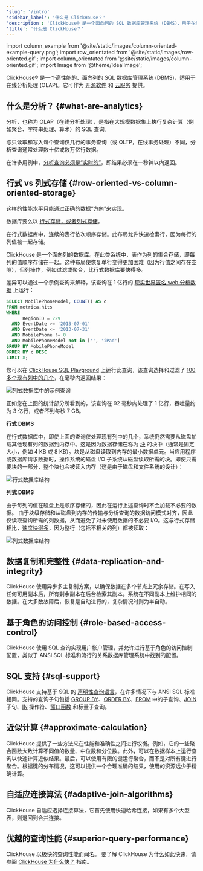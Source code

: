 ```yaml
---
'slug': '/intro'
'sidebar_label': '什么是 ClickHouse？'
'description': 'ClickHouse® 是一个面向列的 SQL 数据库管理系统 (DBMS)，用于在线分析处理 (OLAP)。它既可以作为开源软件提供，也可以作为云服务提供。'
'title': '什么是 ClickHouse？'
---
```


import column_example from '@site/static/images/column-oriented-example-query.png';
import row_orientated from '@site/static/images/row-oriented.gif';
import column_orientated from '@site/static/images/column-oriented.gif';
import Image from '@theme/IdealImage';

ClickHouse® 是一个高性能的、面向列的 SQL 数据库管理系统 (DBMS)，适用于在线分析处理 (OLAP)。它可作为 [开源软件](https://github.com/ClickHouse/ClickHouse) 和 [云服务](https://clickhouse.com/cloud) 提供。

## 什么是分析？ {#what-are-analytics}

分析，也称为 OLAP（在线分析处理），是指在大规模数据集上执行复杂计算（例如聚合、字符串处理、算术）的 SQL 查询。

与只读取和写入每个查询仅几行的事务查询（或 OLTP，在线事务处理）不同，分析查询通常处理数十亿或数万亿行数据。

在许多用例中，[分析查询必须是“实时的”](https://clickhouse.com/engineering-resources/what-is-real-time-analytics)，即结果必须在一秒钟以内返回。

## 行式 vs 列式存储 {#row-oriented-vs-column-oriented-storage}

这样的性能水平只能通过正确的数据“方向”来实现。

数据库要么以 [行式存储，或者列式存储](https://clickhouse.com/engineering-resources/what-is-columnar-database)。

在行式数据库中，连续的表行依次顺序存储。此布局允许快速检索行，因为每行的列值被一起存储。

ClickHouse 是一个面向列的数据库。在此类系统中，表作为列的集合存储，即每列的值顺序存储在一起。这种布局使恢复单行变得更加困难（因为行值之间存在空隙），但列操作，例如过滤或聚合，比行式数据库要快得多。

差异可以通过一个示例查询来解释，该查询在 1 亿行的 [现实世界匿名 web 分析数据](/getting-started/example-datasets/metrica) 上运行：

```sql
SELECT MobilePhoneModel, COUNT() AS c
FROM metrica.hits
WHERE
      RegionID = 229
  AND EventDate >= '2013-07-01'
  AND EventDate <= '2013-07-31'
  AND MobilePhone != 0
  AND MobilePhoneModel not in ['', 'iPad']
GROUP BY MobilePhoneModel
ORDER BY c DESC
LIMIT 8;
```

您可以在 [ClickHouse SQL Playground](https://sql.clickhouse.com?query=U0VMRUNUIE1vYmlsZVBob25lTW9kZWwsIENPVU5UKCkgQVMgYyAKRlJPTSBtZXRyaWNhLmhpdHMgCldIRVJFIAogICAgICBSZWdpb25JRCA9IDIyOSAKICBBTkQgRXZlbnREYXRlID49ICcyMDEzLTA3LTAxJyAKICBBTkQgRXZlbnREYXRlIDw9ICcyMDEzLTA3LTMxJyAKICBBTkQgTW9iaWxlUGhvbmUgIT0gMCAKICBBTkQgTW9iaWxlUGhvbmVNb2RlbCBub3QgaW4gWycnLCAnaVBhZCddIApHUk9VUCBCWSBNb2JpbGVQaG9uZU1vZGVsCk9SREVSIEJZIGMgREVTQyAKTElNSVQgODs&chart=eyJ0eXBlIjoicGllIiwiY29uZmlnIjp7InhheGlzIjoiTW9iaWxlUGhvbmVNb2RlbCIsInlheGlzIjoiYyJ9fQ&run_query=true) 上运行此查询，该查询选择和过滤了 [100 多个现有列中的几个](https://sql.clickhouse.com/?query=U0VMRUNUIG5hbWUKRlJPTSBzeXN0ZW0uY29sdW1ucwpXSEVSRSBkYXRhYmFzZSA9ICdtZXRyaWNhJyBBTkQgdGFibGUgPSAnaGl0cyc7&tab=results&run_query=true)，在毫秒内返回结果：

<Image img={column_example} alt="列式数据库中的示例查询" size="lg"/>

正如您在上图的统计部分所看到的，该查询在 92 毫秒内处理了 1 亿行，吞吐量约为 3 亿行，或者不到每秒 7 GB。

**行式 DBMS**

在行式数据库中，即使上面的查询仅处理现有列中的几个，系统仍然需要从磁盘加载其他现有列的数据到内存中。这是因为数据存储在称为 [块](https://en.wikipedia.org/wiki/Block_(data_storage)) 的块中（通常是固定大小，例如 4 KB 或 8 KB）。块是从磁盘读取到内存的最小数据单元。当应用程序或数据库请求数据时，操作系统的磁盘 I/O 子系统从磁盘读取所需的块。即使只需要块的一部分，整个块也会被读入内存（这是由于磁盘和文件系统的设计）：

<Image img={row_orientated} alt="行式数据库结构" size="lg"/>

**列式 DBMS**

由于每列的值在磁盘上是顺序存储的，因此在运行上述查询时不会加载不必要的数据。
由于块级存储和从磁盘到内存的传输与分析查询的数据访问模式对齐，因此仅读取查询所需的列数据，从而避免了对未使用数据的不必要 I/O。这与行式存储相比，[速度快得多](https://benchmark.clickhouse.com/)，因为整行（包括不相关的列）都被读取：

<Image img={column_orientated} alt="列式数据库结构" size="lg"/>

## 数据复制和完整性 {#data-replication-and-integrity}

ClickHouse 使用异步多主复制方案，以确保数据在多个节点上冗余存储。在写入任何可用副本后，所有剩余副本在后台检索其副本。系统在不同副本上维护相同的数据。在大多数故障后，恢复是自动进行的，复杂情况时则为半自动。

## 基于角色的访问控制 {#role-based-access-control}

ClickHouse 使用 SQL 查询实现用户帐户管理，并允许进行基于角色的访问控制配置，类似于 ANSI SQL 标准和流行的关系数据库管理系统中找到的配置。

## SQL 支持 {#sql-support}

ClickHouse 支持基于 SQL 的 [声明性查询语言](/sql-reference)，在许多情况下与 ANSI SQL 标准相同。支持的查询子句包括 [GROUP BY](/sql-reference/statements/select/group-by)、[ORDER BY](/sql-reference/statements/select/order-by)、[FROM](/sql-reference/statements/select/from) 中的子查询、[JOIN](/sql-reference/statements/select/join) 子句、[IN](/sql-reference/operators/in) 操作符、[窗口函数](/sql-reference/window-functions) 和标量子查询。

## 近似计算 {#approximate-calculation}

ClickHouse 提供了一些方法来在性能和准确性之间进行权衡。例如，它的一些聚合函数大致计算不同值的数量、中位数和分位数。此外，可以在数据样本上运行查询以快速计算近似结果。最后，可以使用有限的键运行聚合，而不是对所有键进行聚合。根据键的分布情况，这可以提供一个合理准确的结果，使用的资源远少于精确计算。

## 自适应连接算法 {#adaptive-join-algorithms}

ClickHouse 自适应选择连接算法，它首先使用快速哈希连接，如果有多个大型表，则退回到合并连接。

## 优越的查询性能 {#superior-query-performance}

ClickHouse 以极快的查询性能而闻名。
要了解 ClickHouse 为什么如此快速，请参阅 [ClickHouse 为什么快？](/concepts/why-clickhouse-is-so-fast.md) 指南。

